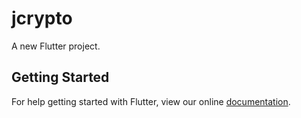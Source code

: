 # jcrypto

A new Flutter project.

## Getting Started

For help getting started with Flutter, view our online
[documentation](https://flutter.io/).
